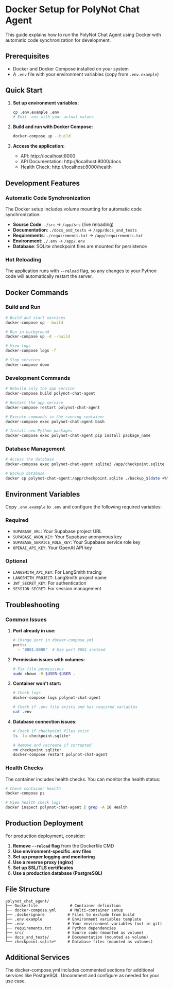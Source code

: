# Docker Setup for PolyNot Chat Agent

This guide explains how to run the PolyNot Chat Agent using Docker with automatic code synchronization for development.

## Prerequisites

- Docker and Docker Compose installed on your system
- A `.env` file with your environment variables (copy from `.env.example`)

## Quick Start

1. **Set up environment variables:**
   ```bash
   cp .env.example .env
   # Edit .env with your actual values
   ```

2. **Build and run with Docker Compose:**
   ```bash
   docker-compose up --build
   ```

3. **Access the application:**
   - API: http://localhost:8000
   - API Documentation: http://localhost:8000/docs
   - Health Check: http://localhost:8000/health

## Development Features

### Automatic Code Synchronization

The Docker setup includes volume mounting for automatic code synchronization:

- **Source Code**: `./src` → `/app/src` (live reloading)
- **Documentation**: `./docs_and_tests` → `/app/docs_and_tests`
- **Requirements**: `./requirements.txt` → `/app/requirements.txt`
- **Environment**: `./.env` → `/app/.env`
- **Database**: SQLite checkpoint files are mounted for persistence

### Hot Reloading

The application runs with `--reload` flag, so any changes to your Python code will automatically restart the server.

## Docker Commands

### Build and Run
```bash
# Build and start services
docker-compose up --build

# Run in background
docker-compose up -d --build

# View logs
docker-compose logs -f

# Stop services
docker-compose down
```

### Development Commands
```bash
# Rebuild only the app service
docker-compose build polynot-chat-agent

# Restart the app service
docker-compose restart polynot-chat-agent

# Execute commands in the running container
docker-compose exec polynot-chat-agent bash

# Install new Python packages
docker-compose exec polynot-chat-agent pip install package_name
```

### Database Management
```bash
# Access the database
docker-compose exec polynot-chat-agent sqlite3 /app/checkpoint.sqlite

# Backup database
docker cp polynot-chat-agent:/app/checkpoint.sqlite ./backup_$(date +%Y%m%d_%H%M%S).sqlite
```

## Environment Variables

Copy `.env.example` to `.env` and configure the following required variables:

### Required
- `SUPABASE_URL`: Your Supabase project URL
- `SUPABASE_ANON_KEY`: Your Supabase anonymous key
- `SUPABASE_SERVICE_ROLE_KEY`: Your Supabase service role key
- `OPENAI_API_KEY`: Your OpenAI API key

### Optional
- `LANGSMITH_API_KEY`: For LangSmith tracing
- `LANGSMITH_PROJECT`: LangSmith project name
- `JWT_SECRET_KEY`: For authentication
- `SESSION_SECRET`: For session management

## Troubleshooting

### Common Issues

1. **Port already in use:**
   ```bash
   # Change port in docker-compose.yml
   ports:
     - "8001:8000"  # Use port 8001 instead
   ```

2. **Permission issues with volumes:**
   ```bash
   # Fix file permissions
   sudo chown -R $USER:$USER .
   ```

3. **Container won't start:**
   ```bash
   # Check logs
   docker-compose logs polynot-chat-agent
   
   # Check if .env file exists and has required variables
   cat .env
   ```

4. **Database connection issues:**
   ```bash
   # Check if checkpoint files exist
   ls -la checkpoint.sqlite*
   
   # Remove and recreate if corrupted
   rm checkpoint.sqlite*
   docker-compose restart polynot-chat-agent
   ```

### Health Checks

The container includes health checks. You can monitor the health status:

```bash
# Check container health
docker-compose ps

# View health check logs
docker inspect polynot-chat-agent | grep -A 10 Health
```

## Production Deployment

For production deployment, consider:

1. **Remove `--reload` flag** from the Dockerfile CMD
2. **Use environment-specific .env files**
3. **Set up proper logging and monitoring**
4. **Use a reverse proxy (nginx)**
5. **Set up SSL/TLS certificates**
6. **Use a production database (PostgreSQL)**

## File Structure

```
polynot_chat_agent/
├── Dockerfile              # Container definition
├── docker-compose.yml      # Multi-container setup
├── .dockerignore          # Files to exclude from build
├── .env.example           # Environment variables template
├── .env                   # Your environment variables (not in git)
├── requirements.txt       # Python dependencies
├── src/                   # Source code (mounted as volume)
├── docs_and_tests/        # Documentation (mounted as volume)
└── checkpoint.sqlite*     # Database files (mounted as volumes)
```

## Additional Services

The docker-compose.yml includes commented sections for additional services like PostgreSQL. Uncomment and configure as needed for your use case.



